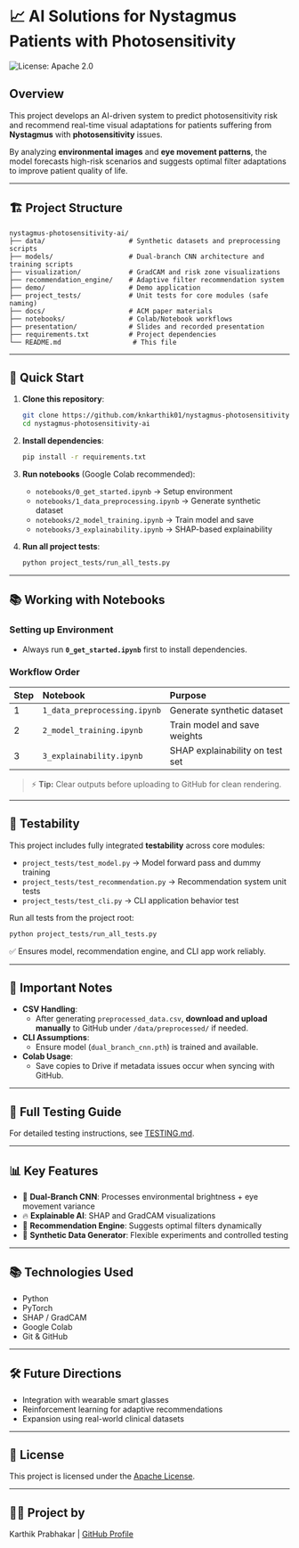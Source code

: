 # 📈 AI Solutions for Nystagmus Patients with Photosensitivity

![License: Apache 2.0](https://img.shields.io/badge/License-Apache_2.0-blue.svg)

## Overview
This project develops an AI-driven system to predict photosensitivity risk and recommend real-time visual adaptations for patients suffering from **Nystagmus** with **photosensitivity** issues.

By analyzing **environmental images** and **eye movement patterns**, the model forecasts high-risk scenarios and suggests optimal filter adaptations to improve patient quality of life.

---

## 🏗️ Project Structure

```
nystagmus-photosensitivity-ai/
├── data/                     # Synthetic datasets and preprocessing scripts
├── models/                   # Dual-branch CNN architecture and training scripts
├── visualization/            # GradCAM and risk zone visualizations
├── recommendation_engine/    # Adaptive filter recommendation system
├── demo/                     # Demo application
├── project_tests/            # Unit tests for core modules (safe naming)
├── docs/                     # ACM paper materials
├── notebooks/                # Colab/Notebook workflows
├── presentation/             # Slides and recorded presentation
├── requirements.txt          # Project dependencies
└── README.md                  # This file
```

---

## 🚀 Quick Start

1. **Clone this repository**:
   ```bash
   git clone https://github.com/knkarthik01/nystagmus-photosensitivity-ai.git
   cd nystagmus-photosensitivity-ai
   ```

2. **Install dependencies**:
   ```bash
   pip install -r requirements.txt
   ```

3. **Run notebooks** (Google Colab recommended):
   - `notebooks/0_get_started.ipynb` → Setup environment
   - `notebooks/1_data_preprocessing.ipynb` → Generate synthetic dataset
   - `notebooks/2_model_training.ipynb` → Train model and save
   - `notebooks/3_explainability.ipynb` → SHAP-based explainability

4. **Run all project tests**:
   ```bash
   python project_tests/run_all_tests.py
   ```

---

## 📚 Working with Notebooks

### Setting up Environment
- Always run **`0_get_started.ipynb`** first to install dependencies.

### Workflow Order
| Step | Notebook | Purpose |
|:---|:---|:---|
| 1 | `1_data_preprocessing.ipynb` | Generate synthetic dataset |
| 2 | `2_model_training.ipynb` | Train model and save weights |
| 3 | `3_explainability.ipynb` | SHAP explainability on test set |

> ⚡ **Tip:** Clear outputs before uploading to GitHub for clean rendering.

---

## 🧪 Testability

This project includes fully integrated **testability** across core modules:

- `project_tests/test_model.py` → Model forward pass and dummy training
- `project_tests/test_recommendation.py` → Recommendation system unit tests
- `project_tests/test_cli.py` → CLI application behavior test

Run all tests from the project root:
```bash
python project_tests/run_all_tests.py
```

✅ Ensures model, recommendation engine, and CLI app work reliably.

---

## 📂 Important Notes
- **CSV Handling**:  
   - After generating `preprocessed_data.csv`, **download and upload manually** to GitHub under `/data/preprocessed/` if needed.
- **CLI Assumptions**:  
   - Ensure model (`dual_branch_cnn.pth`) is trained and available.
- **Colab Usage**:  
   - Save copies to Drive if metadata issues occur when syncing with GitHub.

---

## 🧪 Full Testing Guide

For detailed testing instructions, see [TESTING.md](./TESTING.md).

---

## 📊 Key Features

- 🧠 **Dual-Branch CNN**: Processes environmental brightness + eye movement variance
- 🔥 **Explainable AI**: SHAP and GradCAM visualizations
- 🧩 **Recommendation Engine**: Suggests optimal filters dynamically
- 🎯 **Synthetic Data Generator**: Flexible experiments and controlled testing

---

## 📚 Technologies Used
- Python
- PyTorch
- SHAP / GradCAM
- Google Colab
- Git & GitHub

---

## 🛠️ Future Directions
- Integration with wearable smart glasses
- Reinforcement learning for adaptive recommendations
- Expansion using real-world clinical datasets

---

## 📄 License
This project is licensed under the [Apache License](LICENSE).

---

## 👨‍💻 Project by
Karthik Prabhakar | [GitHub Profile](https://github.com/knkarthik01)
